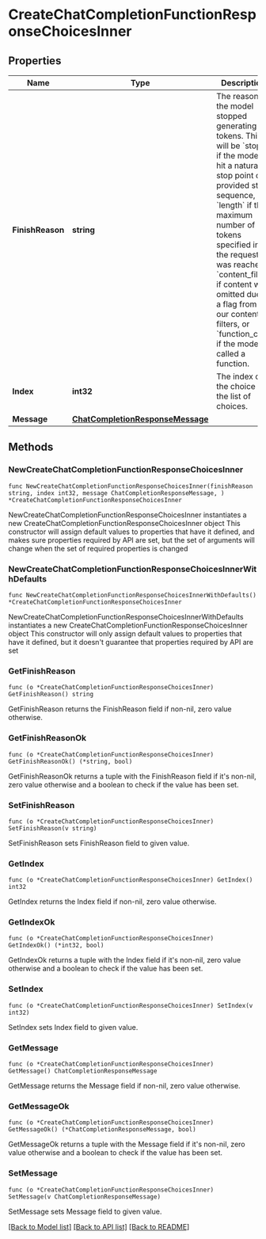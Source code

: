 # CreateChatCompletionFunctionResponseChoicesInner

## Properties

Name | Type | Description | Notes
------------ | ------------- | ------------- | -------------
**FinishReason** | **string** | The reason the model stopped generating tokens. This will be &#x60;stop&#x60; if the model hit a natural stop point or a provided stop sequence, &#x60;length&#x60; if the maximum number of tokens specified in the request was reached, &#x60;content_filter&#x60; if content was omitted due to a flag from our content filters, or &#x60;function_call&#x60; if the model called a function.  | 
**Index** | **int32** | The index of the choice in the list of choices. | 
**Message** | [**ChatCompletionResponseMessage**](ChatCompletionResponseMessage.md) |  | 

## Methods

### NewCreateChatCompletionFunctionResponseChoicesInner

`func NewCreateChatCompletionFunctionResponseChoicesInner(finishReason string, index int32, message ChatCompletionResponseMessage, ) *CreateChatCompletionFunctionResponseChoicesInner`

NewCreateChatCompletionFunctionResponseChoicesInner instantiates a new CreateChatCompletionFunctionResponseChoicesInner object
This constructor will assign default values to properties that have it defined,
and makes sure properties required by API are set, but the set of arguments
will change when the set of required properties is changed

### NewCreateChatCompletionFunctionResponseChoicesInnerWithDefaults

`func NewCreateChatCompletionFunctionResponseChoicesInnerWithDefaults() *CreateChatCompletionFunctionResponseChoicesInner`

NewCreateChatCompletionFunctionResponseChoicesInnerWithDefaults instantiates a new CreateChatCompletionFunctionResponseChoicesInner object
This constructor will only assign default values to properties that have it defined,
but it doesn't guarantee that properties required by API are set

### GetFinishReason

`func (o *CreateChatCompletionFunctionResponseChoicesInner) GetFinishReason() string`

GetFinishReason returns the FinishReason field if non-nil, zero value otherwise.

### GetFinishReasonOk

`func (o *CreateChatCompletionFunctionResponseChoicesInner) GetFinishReasonOk() (*string, bool)`

GetFinishReasonOk returns a tuple with the FinishReason field if it's non-nil, zero value otherwise
and a boolean to check if the value has been set.

### SetFinishReason

`func (o *CreateChatCompletionFunctionResponseChoicesInner) SetFinishReason(v string)`

SetFinishReason sets FinishReason field to given value.


### GetIndex

`func (o *CreateChatCompletionFunctionResponseChoicesInner) GetIndex() int32`

GetIndex returns the Index field if non-nil, zero value otherwise.

### GetIndexOk

`func (o *CreateChatCompletionFunctionResponseChoicesInner) GetIndexOk() (*int32, bool)`

GetIndexOk returns a tuple with the Index field if it's non-nil, zero value otherwise
and a boolean to check if the value has been set.

### SetIndex

`func (o *CreateChatCompletionFunctionResponseChoicesInner) SetIndex(v int32)`

SetIndex sets Index field to given value.


### GetMessage

`func (o *CreateChatCompletionFunctionResponseChoicesInner) GetMessage() ChatCompletionResponseMessage`

GetMessage returns the Message field if non-nil, zero value otherwise.

### GetMessageOk

`func (o *CreateChatCompletionFunctionResponseChoicesInner) GetMessageOk() (*ChatCompletionResponseMessage, bool)`

GetMessageOk returns a tuple with the Message field if it's non-nil, zero value otherwise
and a boolean to check if the value has been set.

### SetMessage

`func (o *CreateChatCompletionFunctionResponseChoicesInner) SetMessage(v ChatCompletionResponseMessage)`

SetMessage sets Message field to given value.



[[Back to Model list]](../README.md#documentation-for-models) [[Back to API list]](../README.md#documentation-for-api-endpoints) [[Back to README]](../README.md)


